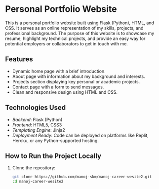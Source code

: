 # Personal Portfolio Website

This is a personal portfolio website built using Flask (Python), HTML, and CSS. It serves as an online representation of my skills, projects, and professional background. The purpose of this website is to showcase my resume, highlight my technical projects, and provide an easy way for potential employers or collaborators to get in touch with me.

## Features

- Dynamic home page with a brief introduction.
- About page with information about my background and interests.
- Projects section displaying key personal or academic projects.
- Contact page with a form to send messages.
- Clean and responsive design using HTML and CSS.

## Technologies Used

- *Backend*: Flask (Python)
- *Frontend*: HTML5, CSS3
- *Templating Engine*: Jinja2
- *Deployment Ready*: Code can be deployed on platforms like Replit, Heroku, or any Python-supported hosting.

## How to Run the Project Locally

1. Clone the repository:
   ```bash
   git clone https://github.com/manoj-skm/manoj-career-wesite2.git
   cd manoj-career-wesite2
